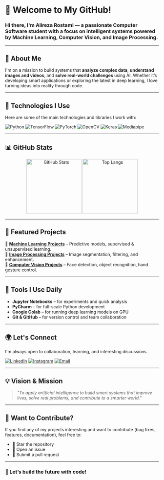 # 👋 Welcome to My GitHub!

### Hi there, I'm **Alireza Rostami** — a passionate Computer Software student with a focus on intelligent systems powered by **Machine Learning**, **Computer Vision**, and **Image Processing**.

---

## 🧠 About Me

I'm on a mission to build systems that **analyze complex data**, **understand images and videos**, and **solve real-world challenges** using AI. Whether it’s developing smart applications or exploring the latest in deep learning, I love turning ideas into reality through code.

---

## 🚀 Technologies I Use

Here are some of the main technologies and libraries I work with:

![Python](https://img.shields.io/badge/Python-3776AB?style=for-the-badge&logo=python&logoColor=white)
![TensorFlow](https://img.shields.io/badge/TensorFlow-FF6F00?style=for-the-badge&logo=tensorflow&logoColor=white)
![PyTorch](https://img.shields.io/badge/PyTorch-EE4C2C?style=for-the-badge&logo=pytorch&logoColor=white)
![OpenCV](https://img.shields.io/badge/OpenCV-5C3EE8?style=for-the-badge&logo=opencv&logoColor=white)
![Keras](https://img.shields.io/badge/Keras-D00000?style=for-the-badge&logo=keras&logoColor=white)
![Mediapipe](https://img.shields.io/badge/Mediapipe-FF4F5A?style=for-the-badge&logo=google&logoColor=white)

---

## 📊 GitHub Stats

<div align="center">
  <img src="https://github-readme-stats.vercel.app/api?username=Alireza-R-9&show_icons=true&theme=radical&count_private=true&hide_title=true" alt="GitHub Stats" height="180" />
  <img src="https://github-readme-stats.vercel.app/api/top-langs/?username=Alireza-R-9&layout=compact&theme=radical&hide_title=true" alt="Top Langs" height="180"/>
</div>

---

## 💼 Featured Projects

🔹 [**Machine Learning Projects**](https://github.com/Alireza-R-9/MyProjects/tree/main/Machine%20Learning) – Predictive models, supervised & unsupervised learning.  
🔹 [**Image Processing Projects**](https://github.com/Alireza-R-9/MyProjects/tree/main/Computer%20Vision) – Image segmentation, filtering, and enhancement.  
🔹 [**Computer Vision Projects**](https://github.com/Alireza-R-9/MyProjects/tree/main/Computer%20Vision) – Face detection, object recognition, hand gesture control.

---

## 🧰 Tools I Use Daily

- **Jupyter Notebooks** – for experiments and quick analysis  
- **PyCharm** – for full-scale Python development  
- **Google Colab** – for running deep learning models on GPU  
- **Git & GitHub** – for version control and team collaboration

---

## 🌍 Let's Connect

I'm always open to collaboration, learning, and interesting discussions.

[![LinkedIn](https://img.shields.io/badge/LinkedIn-0A66C2?style=for-the-badge&logo=linkedin&logoColor=white)](https://www.linkedin.com/in/alireza-rostami-28351430b)
[![Instagram](https://img.shields.io/badge/Instagram-E4405F?style=for-the-badge&logo=instagram&logoColor=white)](https://www.instagram.com/alireza_.r9/)
[![Email](https://img.shields.io/badge/Email-D14836?style=for-the-badge&logo=gmail&logoColor=white)](mailto:alireza.r9@example.com)

---

## 💡 Vision & Mission

> *"To apply artificial intelligence to build smart systems that improve lives, solve real problems, and contribute to a smarter world."*

---

## 🤝 Want to Contribute?

If you find any of my projects interesting and want to contribute (bug fixes, features, documentation), feel free to:

- 🌟 Star the repository
- 🐛 Open an issue
- 🔧 Submit a pull request

---

### 🧩 Let’s build the future with code!
